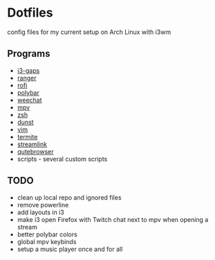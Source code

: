 # Dotfiles

config files for my current setup on Arch Linux with i3wm

## Programs

- [i3-gaps](https://github.com/Airblader/i3)
- [ranger](https://github.com/ranger/ranger)
- [rofi](https://davedavenport.github.io/rofi/)
- [polybar](https://davedavenport.github.io/rofi/)
- [weechat](https://weechat.org/)
- [mpv](https://mpv.io/)
- [zsh](http://www.zsh.org/)
- [dunst](https://github.com/dunst-project/dunst)
- [vim](http://www.vim.org/)
- [termite](https://github.com/thestinger/termite/)
- [streamlink](https://github.com/streamlink/streamlink)
- [qutebrowser](https://qutebrowser.org/)
- scripts - several custom scripts

## TODO

- clean up local repo and ignored files
- remove powerline
- add layouts in i3
- make i3 open Firefox with Twitch chat next to mpv when opening a stream
- better polybar colors
- global mpv keybinds
- setup a music player once and for all
